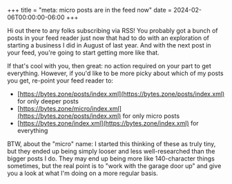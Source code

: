 +++
title = "meta: micro posts are in the feed now"
date = 2024-02-06T00:00:00-06:00
+++

Hi out there to any folks subscribing via RSS! You probably got a bunch of posts in your feed reader just now that had to do with an exploration of starting a business I did in August of last year. And with the next post in your feed, you're going to start getting more like that.

If that's cool with you, then great: no action required on your part to get everything.
However, if you'd like to be more picky about which of my posts you get, re-point your feed reader to:

- [https://bytes.zone/posts/index.xml](https://bytes.zone/posts/index.xml) for only deeper posts
- [https://bytes.zone/micro/index.xml](https://bytes.zone/posts/index.xml) for only micro posts
- [https://bytes.zone/index.xml](https://bytes.zone/index.xml) for everything

BTW, about the "micro" name: I started this thinking of these as truly tiny, but they ended up being simply looser and less well-researched than the bigger posts I do. They may end up being more like 140-character things sometimes, but the real point is to "work with the garage door up" and give you a look at what I'm doing on a more regular basis.
